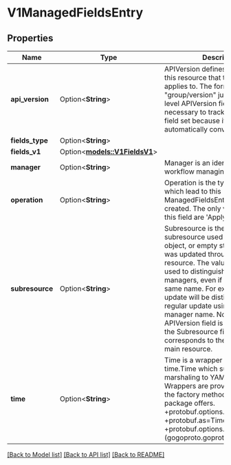 # V1ManagedFieldsEntry

## Properties

Name | Type | Description | Notes
------------ | ------------- | ------------- | -------------
**api_version** | Option<**String**> | APIVersion defines the version of this resource that this field set applies to. The format is \"group/version\" just like the top-level APIVersion field. It is necessary to track the version of a field set because it cannot be automatically converted. | [optional]
**fields_type** | Option<**String**> |  | [optional]
**fields_v1** | Option<[**models::V1FieldsV1**](v1FieldsV1.md)> |  | [optional]
**manager** | Option<**String**> | Manager is an identifier of the workflow managing these fields. | [optional]
**operation** | Option<**String**> | Operation is the type of operation which lead to this ManagedFieldsEntry being created. The only valid values for this field are 'Apply' and 'Update'. | [optional]
**subresource** | Option<**String**> | Subresource is the name of the subresource used to update that object, or empty string if the object was updated through the main resource. The value of this field is used to distinguish between managers, even if they share the same name. For example, a status update will be distinct from a regular update using the same manager name. Note that the APIVersion field is not related to the Subresource field and it always corresponds to the version of the main resource. | [optional]
**time** | Option<**String**> | Time is a wrapper around time.Time which supports correct marshaling to YAML and JSON.  Wrappers are provided for many of the factory methods that the time package offers.  +protobuf.options.marshal=false +protobuf.as=Timestamp +protobuf.options.(gogoproto.goproto_stringer)=false | [optional]

[[Back to Model list]](../README.md#documentation-for-models) [[Back to API list]](../README.md#documentation-for-api-endpoints) [[Back to README]](../README.md)


